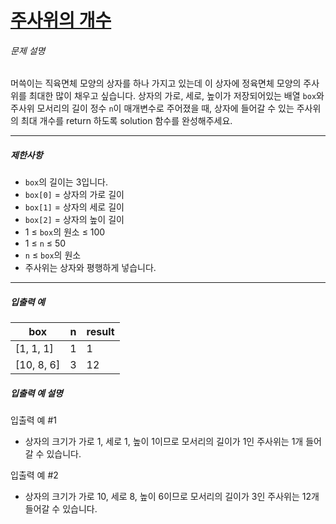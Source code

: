 # [주사위의 개수](https://school.programmers.co.kr/learn/courses/30/lessons/120845)


###### 문제 설명


머쓱이는 직육면체 모양의 상자를 하나 가지고 있는데 이 상자에 정육면체 모양의 주사위를 최대한 많이 채우고 싶습니다. 상자의 가로, 세로, 높이가 저장되어있는 배열 `box`와 주사위 모서리의 길이 정수 `n`이 매개변수로 주어졌을 때, 상자에 들어갈 수 있는 주사위의 최대 개수를 return 하도록 solution 함수를 완성해주세요.




---


##### 제한사항


* `box`의 길이는 3입니다.
* `box[0]` \= 상자의 가로 길이
* `box[1]` \= 상자의 세로 길이
* `box[2]` \= 상자의 높이 길이
* 1 ≤ `box`의 원소 ≤ 100
* 1 ≤ `n` ≤ 50
* `n` ≤ `box`의 원소
* 주사위는 상자와 평행하게 넣습니다.




---


##### 입출력 예




| box | n | result |
| --- | --- | --- |
| \[1, 1, 1] | 1 | 1 |
| \[10, 8, 6] | 3 | 12 |


##### 입출력 예 설명


입출력 예 \#1


* 상자의 크기가 가로 1, 세로 1, 높이 1이므로 모서리의 길이가 1인 주사위는 1개 들어갈 수 있습니다.


입출력 예 \#2


* 상자의 크기가 가로 10, 세로 8, 높이 6이므로 모서리의 길이가 3인 주사위는 12개 들어갈 수 있습니다.



